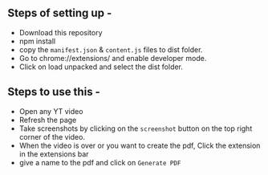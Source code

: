 ## Steps of setting up - 

- Download this repository
- npm install
- copy the `manifest.json` & `content.js` files to dist folder.
- Go to chrome://extensions/ and enable developer mode.
- Click on load unpacked and select the dist folder.


## Steps to use this - 
- Open any YT video
- Refresh the page
- Take screenshots by clicking on the `screenshot` button on the top right corner of the video.
- When the video is over or you want to create the pdf, Click the extension in the extensions bar
- give a name to the pdf and click on `Generate PDF`